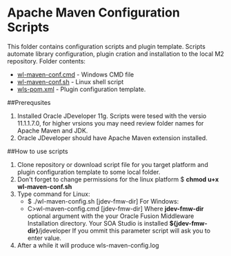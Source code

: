 # Apache Maven Configuration Scripts

This folder contains configuration scripts and plugin template. Scripts automate library configuration, plugin cration and installation to the local M2 repository.  Folder contents:
* [wl-maven-conf.cmd](wl-maven-conf.cmd) - Windows CMD file
* [wl-maven-conf.sh](./wl-maven.conf.sh)  - Linux shell script 
* [wls-pom.xml](./wls-pom.xml)  -  Plugin configuration template. 

##Prerequsites 
1. Installed Oracle JDeveloper 11g. Scripts were tesed with the versio 11.1.1.7.0, for higher vrsions you may need review folder names for Apache Maven and  JDK.
2. Oracle JDeveloper should have Apache Maven extension installed. 

##How to use scripts
1. Clone repository or download script file for you target platform and plugin configuration template to some local folder.
2. Don't forget to change permissions for the linux platform
   $ __chmod u+x wl-maven-conf.sh__
3. Type command  for Linux: 
    -  $ ./wl-maven-config.sh [jdev-fmw-dir]
    For Windows:
	-  C>wl-maven-config.cmd [jdev-fmw-dir]
	Where  **jdev-fmw-dir** optional argument with the your Oracle Fusion Middleware Installation directory. Your SOA Studio is installed **${jdev-fmw-dir}**/jdeveloper
    If you ommit this parameter script will ask you to enter value.
4. After a while it will produce wls-maven-config.log 
	

